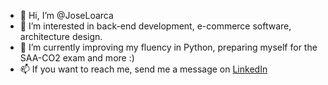 - 👋 Hi, I’m @JoseLoarca
- 👀 I’m interested in back-end development, e-commerce software, architecture design.
- 🌱 I’m currently improving my fluency in Python, preparing myself for the SAA-CO2 exam and more :)
- 📫 If you want to reach me, send me a message on [LinkedIn](https://www.linkedin.com/in/josecarlos97/)

<!---
JoseLoarca/JoseLoarca is a ✨ special ✨ repository because its `README.md` (this file) appears on your GitHub profile.
You can click the Preview link to take a look at your changes.
--->
